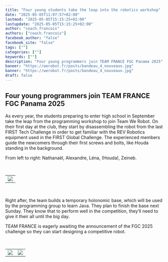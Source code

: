 ```yaml
---
title: "Four young students take the leap into the robotics workshop"
date: "2025-05-05T11:07:57+02:00"
lastmod: "2025-05-05T15:15:25+02:00"
lastupdate: "2025-05-05T15:15:25+02:00"
author: "coach.francois"
authors: ["coach.francois"]
facebook_author: "false"
facebook_site: "false"
tags: [""]
categories: [""]
keywords: [""]
description: "Four young programmers join TEAM FRANCE FGC Panama 2025"
baneer: "https://werobot.fr/posts/bandeau_4_nouveaux.jpg"
banner: "https://werobot.fr/posts/bandeau_4_nouveaux.jpg"
draft: false
---
```

## Four young programmers join TEAM FRANCE FGC Panama 2025

As every year, the students preparing to enter high school in September take the leap from the programming workshop to join Team We Robot. On their first day at the club, they start by disassembling the robot from the last FIRST Tech Challenge in order to get familiar with the REV Robotics equipment used in the FIRST Global Challenge. The experienced members guide the newcomers through their first screws and bolts, like Houda standing in the background.

From left to right: Nathanaël, Alexandre, Léna, (Houda), Zeineb.

<br>
<center>
<table width="60%">
<tr>
<td align="right"><img src="https://werobot.fr/posts/lena_zaneib_alexandre_nathanael.png"></td>
</tr>
</table>
</center>
<br>

Right after, the team builds a temporary holonomic base, which will be used by the programming group to learn Java. They plan to finish the base next Sunday. They know that to perform well in the competition, they’ll need to give it their all until the big day.

TEAM FRANCE is eagerly awaiting the announcement of the FGC 2025 challenge so they can start designing a competitive robot.

<br>
<center>
<table width="60%">
<tr>
<td align="right"><img src="https://werobot.fr/posts/zeineb_houda.png"></td>
<td align="left"><img src="https://werobot.fr/posts/alexandre_nathanael.jpg"></td>
</tr>
</table>
</center>
<br>


